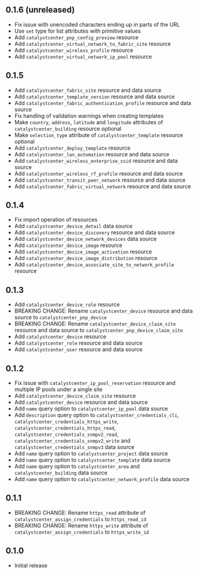 ## 0.1.6 (unreleased)

- Fix issue with unencoded characters ending up in parts of the URL
- Use `set` type for list attributes with primitive values
- Add `catalystcenter_pnp_config_preview` resource
- Add `catalystcenter_virtual_network_to_fabric_site` resource
- Add `catalystcenter_wireless_profile` resource
- Add `catalystcenter_virtual_network_ip_pool` resource

## 0.1.5

- Add `catalystcenter_fabric_site` resource and data source
- Add `catalystcenter_template_version` resource and data source
- Add `catalystcenter_fabric_authentication_profile` resource and data source
- Fix handling of validation warnings when creating templates
- Make `country`, `address`, `latitude` and `longitude` attributes of `catalystcenter_building` resource optional
- Make `selection_type` attribute of `catalystcenter_template` resource optional
- Add `catalystcenter_deploy_template` resource
- Add `catalystcenter_lan_automation` resource and data source
- Add `catalystcenter_wireless_enterprise_ssid` resource and data source
- Add `catalystcenter_wireless_rf_profile` resource and data source
- Add `catalystcenter_transit_peer_network` resource and data source
- Add `catalystcenter_fabric_virtual_network` resource and data source

## 0.1.4

- Fix import operation of resources
- Add `catalystcenter_device_detail` data source
- Add `catalystcenter_device_discovery` resource and data source
- Add `catalystcenter_device_network_devices` data source
- Add `catalystcenter_device_image` resource
- Add `catalystcenter_device_image_activation` resource
- Add `catalystcenter_device_image_distribution` resource
- Add `catalystcenter_device_associate_site_to_network_profile` resource

## 0.1.3

- Add `catalystcenter_device_role` resource
- BREAKING CHANGE: Rename `catalystcenter_device` resource and data source to `catalystcenter_pnp_device`
- BREAKING CHANGE: Rename `catalystcenter_device_claim_site` resource and data source to `catalystcenter_pnp_device_claim_site`
- Add `catalystcenter_device` resource
- Add `catalystcenter_role` resource and data source
- Add `catalystcenter_user` resource and data source

## 0.1.2

- Fix issue with `catalystcenter_ip_pool_reservation` resource and multiple IP pools under a single site
- Add `catalystcenter_device_claim_site` resource
- Add `catalystcenter_device` resource and data source
- Add `name` query option to `catalystcenter_ip_pool` data source
- Add `description` query option to `catalystcenter_credentials_cli`, `catalystcenter_credentials_https_write`, `catalystcenter_credentials_https_read`, `catalystcenter_credentials_snmpv2_read`, `catalystcenter_credentials_snmpv2_write` and `catalystcenter_credentials_snmpv3` data source
- Add `name` query option to `catalystcenter_project` data source
- Add `name` query option to `catalystcenter_template` data source
- Add `name` query option to `catalystcenter_area` and `catalystcenter_building` data source
- Add `name` query option to `catalystcenter_network_profile` data source

## 0.1.1

- BREAKING CHANGE: Rename `https_read` attribute of `catalystcenter_assign_credentials` to `https_read_id`
- BREAKING CHANGE: Rename `https_write` attribute of `catalystcenter_assign_credentials` to `https_write_id`

## 0.1.0

- Initial release
